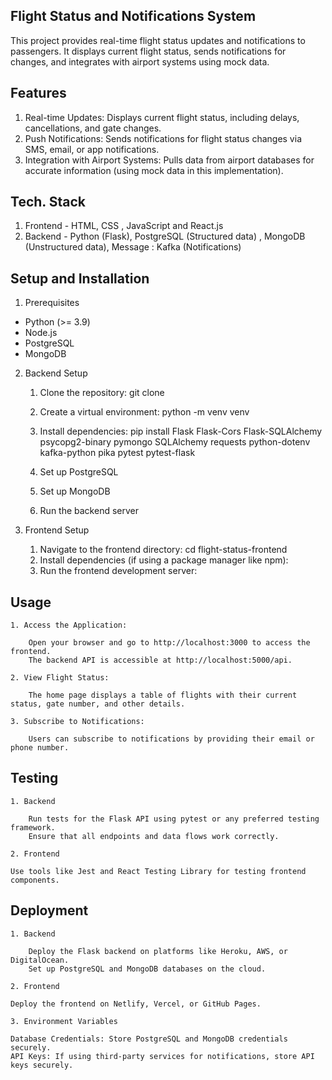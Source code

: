 ## Flight Status and Notifications System

This project provides real-time flight status updates and notifications to passengers.
It displays current flight status, sends notifications for changes, and integrates with airport systems using mock data.

## Features

1. Real-time Updates: Displays current flight status, including delays, cancellations, and gate changes.
2. Push Notifications: Sends notifications for flight status changes via SMS, email, or app notifications.
3. Integration with Airport Systems: Pulls data from airport databases for accurate information (using mock data in this implementation).

## Tech. Stack

1. Frontend - HTML, CSS , JavaScript and React.js
2. Backend - Python (Flask), PostgreSQL (Structured data) , MongoDB (Unstructured data), Message : Kafka (Notifications)

## Setup and Installation

1. Prerequisites

- Python (>= 3.9)
- Node.js
- PostgreSQL
- MongoDB

2. Backend Setup

   1. Clone the repository:
      git clone <repository-url>

   2. Create a virtual environment:
      python -m venv venv

   3. Install dependencies:
      pip install Flask Flask-Cors Flask-SQLAlchemy psycopg2-binary pymongo SQLAlchemy requests python-dotenv kafka-python pika pytest pytest-flask

   4. Set up PostgreSQL

   5. Set up MongoDB

   6. Run the backend server

3. Frontend Setup

   1. Navigate to the frontend directory:
      cd flight-status-frontend
   2. Install dependencies (if using a package manager like npm):
   3. Run the frontend development server:

## Usage

    1. Access the Application:

        Open your browser and go to http://localhost:3000 to access the frontend.
        The backend API is accessible at http://localhost:5000/api.

    2. View Flight Status:

        The home page displays a table of flights with their current status, gate number, and other details.

    3. Subscribe to Notifications:

        Users can subscribe to notifications by providing their email or phone number.

## Testing

    1. Backend

        Run tests for the Flask API using pytest or any preferred testing framework.
        Ensure that all endpoints and data flows work correctly.

    2. Frontend

    Use tools like Jest and React Testing Library for testing frontend components.

## Deployment

    1. Backend

        Deploy the Flask backend on platforms like Heroku, AWS, or DigitalOcean.
        Set up PostgreSQL and MongoDB databases on the cloud.

    2. Frontend

    Deploy the frontend on Netlify, Vercel, or GitHub Pages.

    3. Environment Variables

    Database Credentials: Store PostgreSQL and MongoDB credentials securely.
    API Keys: If using third-party services for notifications, store API keys securely.
